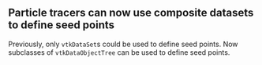 ## Particle tracers can now use composite datasets to define seed points

Previously, only `vtkDataSet`s could be used to define seed points. Now subclasses of `vtkDataObjectTree` can be used to define seed points.
